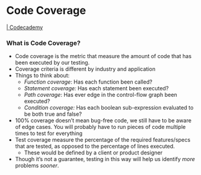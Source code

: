# Code Coverage

[| Codecademy](https://www.codecademy.com/journeys/full-stack-engineer/paths/fscj-22-front-end-development/tracks/fscj-22-javascript-testing/modules/wdcp-22-advanced-testing-concepts-29ccbcfa-efce-4447-aeca-440f860a41f2/articles/code-coverage)

### What is Code Coverage?

- Code coverage is the metric that measure the amount of code that has been executed by our testing.
- Coverage criteria is different by industry and application
- Things to think about:
   - *Function coverage*: Has each function been called?
   - *Statement coverage:* Has each statement been executed?
   - *Path coverage*: Has ever edge in the control-flow graph been executed?
   - *Condition coverage:* Has each boolean sub-expression evaluated to be both true and false?
- 100% coverage doesn’t mean bug-free code, we still have to be aware of edge cases. You will probably have to run pieces of code multiple times to test for everything
- Test coverage measure the percentage of the required features/specs that are tested, as opposed  to the percentage of lines executed.
   - These would be defined by a client or product designer
- Though it’s not a guarantee, testing in this way will help us identify *more* problems *sooner*.

